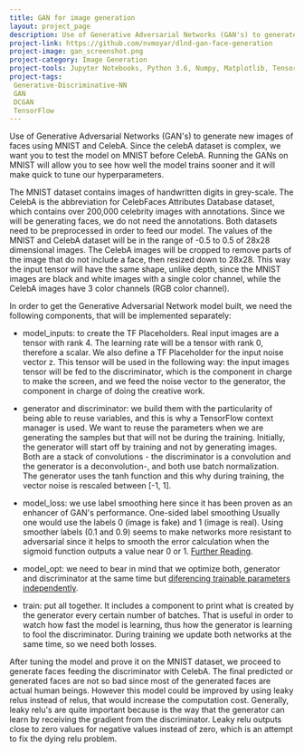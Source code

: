 ```yaml
---
title: GAN for image generation
layout: project_page
description: Use of Generative Adversarial Networks (GAN's) to generate new images of faces using MNIST and CelebA. Since the celebA dataset is complex, we want you to test the model on MNIST before CelebA. Running the GANs on MNIST will allow you to see how well the model trains sooner and it will make quick to tune our hyperparameters. 
project-link: https://github.com/nvmoyar/dlnd-gan-face-generation
project-image: gan_screenshot.png
project-category: Image Generation
project-tools: Jupyter Notebooks, Python 3.6, Numpy, Matplotlib, TensorFlow, unittest, MNIST and CelebA Dataset, AWS Deep Learning AMI with Source Code (CUDA 8, Ubuntu)
project-tags:
 Generative-Discriminative-NN
 GAN
 DCGAN
 TensorFlow
---
```


Use of Generative Adversarial Networks (GAN's) to generate new images of faces using MNIST and CelebA. Since the celebA dataset is complex, we want you to test the model on MNIST before CelebA. Running the GANs on MNIST will allow you to see how well the model trains sooner and it will make quick to tune our hyperparameters. 

The MNIST dataset contains images of handwritten digits in grey-scale. The CelebA is the abbreviation for CelebFaces Attributes Database dataset, which contains over 200,000 celebrity images with annotations. Since we will be generating faces, we do not need the annotations. Both datasets need to be preprocessed in order to feed our model. The values of the MNIST and CelebA dataset will be in the range of -0.5 to 0.5 of 28x28 dimensional images. The CelebA images will be cropped to remove parts of the image that do not include a face, then resized down to 28x28. This way the input tensor will have the same shape, unlike depth, since the MNIST images are black and white images with a single color channel, while the CelebA images have 3 color channels (RGB color channel). 

In order to get the Generative Adversarial Network model built, we need the following components, that will be implemented separately: 

* model_inputs: to create the TF Placeholders. Real input images are a tensor with rank 4. The learning rate will be a tensor with rank 0, therefore a scalar. We also define a TF Placeholder for the input noise vector z. This tensor will be used in the following way: the input images tensor will be fed to the discriminator, which is the component in charge to make the screen, and we feed the noise vector to the generator, the component in charge of doing the creative work.  

* generator and discriminator: we build them with the particularity of being able to reuse variables, and this is why a TensorFlow context manager is used. We want to reuse the parameters when we are generating the samples but that will not be during the training. Initially, the generator will start off by training and not by generating images. Both are a stack of convolutions - the discriminator is a convolution and the generator is a deconvolution-, and both use batch normalization. The generator uses the tanh function and this why during training, the vector noise is rescaled between [-1, 1]. 

* model_loss: we use label smoothing here since it has been proven as an enhancer of GAN's performance. One-sided label smoothing
Usually one would use the labels 0 (image is fake) and 1 (image is real). Using smoother labels (0.1 and 0.9) seems to make networks more resistant to adversarial since it helps to smooth the error calculation when the sigmoid function outputs a value near 0 or 1. [Further Reading](https://arxiv.org/abs/1606.03498). 

* model_opt: we need to bear in mind that we optimize both, generator and discriminator at the same time but [diferencing trainable parameters independently](https://www.tensorflow.org/programmers_guide/variables#sharing-variables). 

* train: put all together. It includes a component to print what is created by the generator every certain number of batches. That is useful in order to watch how fast the model is learning, thus how the generator is learning to fool the discriminator. During training we update both networks at the same time, so we need both losses. 

After tuning the model and prove it on the MNIST dataset, we proceed to generate faces feeding the discriminator with CelebA. The final predicted or generated faces are not so bad since most of the generated faces are actual human beings. However this model could be improved by using leaky relus instead of relus, that would increase the computation cost. Generally, leaky relu's are quite important because is the way that the generator can learn by receiving the gradient from the discriminator. Leaky relu outputs close to zero values for negative values instead of zero, which is an attempt to fix the dying relu problem. 